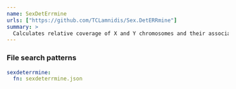 ```yaml
---
name: SexDetErrmine
urls: ["https://github.com/TCLamnidis/Sex.DetERRmine"]
summary: >
  Calculates relative coverage of X and Y chromosomes and their associated error bars from the depth of coverage at specified SNPs
---
```


### File search patterns

```yaml
sexdeterrmine:
  fn: sexdeterrmine.json
```
